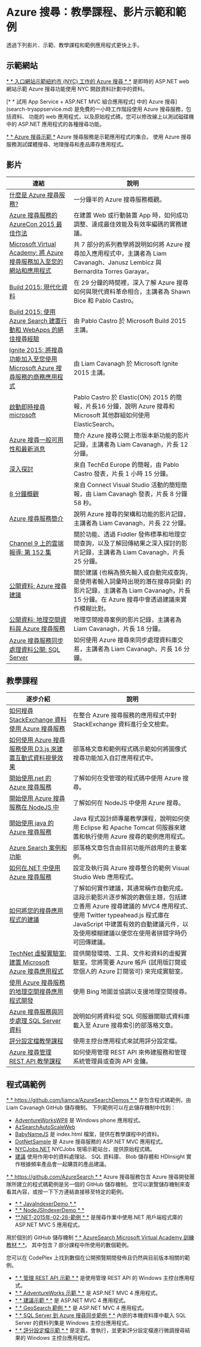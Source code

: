 <properties
    pageTitle="Azure 搜尋服務中的影片、範例與教學課程 | Microsoft Azure | 雲端託管搜尋服務"
    description="針對 Azure 搜尋服務 (Microsoft Azure 上之託管的雲端搜尋服務) 所建立之所有影片、範例、示範和教學課程的集中清單。"
    services="search"
    documentationCenter=""
    authors="HeidiSteen"
    manager="mblythe"
    editor=""
    tags="azure-portal"/>

<tags
    ms.service="search"
    ms.devlang="NA"
    ms.workload="search"
    ms.topic="article" 
    ms.tgt_pltfrm="na"
    ms.date="11/04/2015"
    ms.author="heidist"/>


# Azure 搜尋：教學課程、影片示範和範例

透過下列影片、示範、教學課程和範例應用程式更快上手。

## 示範網站

[* * 入口網站示範紐約市 (NYC) 工作的 Azure 搜尋 * *](http://aka.ms/azjobsdemo) 是即時的 ASP.NET web 網站示範 Azure 搜尋功能使用 NYC 開啟資料計劃中的資料。

[* * 試用 App Service + ASP.NET MVC 組合應用程式] 中的 Azure 搜尋](search-tryappservice.md) 是免費的一小時工作階段使用 Azure 搜尋服務，包括資料、 功能的 web 應用程式，以及原始程式碼，您可以修改線上以測試磁碟機中的 ASP.NET 應用程式的各種搜尋功能。

[* * Azure 搜尋示範 *](https://searchsamples.azurewebsites.net/#/) Azure 搜尋服務是示範應用程式的集合。 使用 Azure 搜尋服務測試媒體搜尋、地理搜尋和產品庫存應用程式。

## 影片

 連結| 說明
----|-----------
 [什麼是 Azure 搜尋服務?](https://azure.microsoft.com/documentation/videos/what-is-azure-search/)| 一分鐘半的 Azure 搜尋服務概觀。
 [Azure 搜尋服務的 AzureCon 2015 最佳作法](https://azure.microsoft.com/documentation/videos/azurecon-2015-azure-search-best-practices-for-web-and-mobile-applications/)| 在建置 Web 或行動裝置 App 時，如何成功調整、達成最佳效能及有效率編碼的實務建議。
 [Microsoft Virtual Academy: 將 Azure 搜尋服務加入至您的網站和應用程式](http://channel9.msdn.com/Series/Adding-Microsoft-Azure-Search-to-Your-Websites-and-Apps)| 共 7 部分的系列教學將說明如何將 Azure 搜尋加入應用程式中，主講者為 Liam Cavanagh、Janusz Lembicz 與 Bernardita Torres Garayar。
 [Build 2015: 現代化資料](http://channel9.msdn.com/Events/Build/2015/2-663)| 在 29 分鐘的時間裡，深入了解 Azure 搜尋如何與現代資料革命相合，主講者為 Shawn Bice 和 Pablo Castro。
 [Build 2015: 使用 Azure Search 建置行動和 WebApps 的絕佳搜尋經驗](http://channel9.msdn.com/Events/Build/2015/2-745)| 由 Pablo Castro 於 Microsoft Build 2015 主講。
 [Ignite 2015: 將搜尋功能加入至您使用 Microsoft Azure 搜尋服務的商務應用程式](http://channel9.msdn.com/Events/Ignite/2015/BRK2565)| 由 Liam Cavanagh 於 Microsoft Ignite 2015 主講。
 [啟動即時搜尋 microsoft](https://www.elastic.co/elasticon/2015/sf/powering-real-time-search-at-microsoft)| Pablo Castro 於 Elastic{ON} 2015 的簡報，片長16 分鐘，說明 Azure 搜尋和 Microsoft 其他群組如何使用 ElasticSearch。
 [Azure 搜尋一般可用性和最新消息](http://channel9.msdn.com/Shows/Data-Exposed/Azure-Search-General-Availability-and-Whats-New)| 簡介 Azure 搜尋公開上市版本新功能的影片記錄，主講者為 Liam Cavanagh，片長 12 分鐘。
 [深入探討](http://channel9.msdn.com/events/TechEd/Europe/2014/DBI-B410)| 來自 TechEd Europe 的簡報，由 Pablo Castro 發表，片長 1 小時 15 分鐘。
 [8 分鐘概觀](http://channel9.msdn.com/events/Visual-Studio/Connect-event-2014/421)| 來自 Connect Visual Studio 活動的簡短簡報，由 Liam Cavanagh 發表，片長 8 分鐘 58 秒。
 [Azure 搜尋服務簡介](http://go.microsoft.com/fwlink/?LinkId=511340)| 說明 Azure 搜尋的架構和功能的影片記錄，主講者為 Liam Cavanagh，片長 22 分鐘。
 [Channel 9 上的雲端報導: 第 152 集](http://channel9.msdn.com/Shows/Cloud%20Cover/Cloud-Cover-152-Azure-Search-with-Liam-Cavanagh)| 關於功能、透過 Fiddler 發佈標準和地理空間查詢，以及了解回傳結果之深入探討的影片記錄，主講者為 Liam Cavanagh，片長 25 分鐘。
 [公開資料: Azure 搜尋建議](https://channel9.msdn.com/Shows/Data-Exposed/DataExposedAzureSearchSuggestions)| 關於建議 (也稱為預先輸入或自動完成查詢，是使用者輸入詞彙時出現的潛在搜尋詞彙) 的影片記錄，主講者為 Liam Cavanagh，片長 15 分鐘。在 Azure 搜尋中會透過建議來實作模糊比對。
 [公開資料: 地理空間資料與 Azure 搜尋服務](http://channel9.msdn.com/Shows/Data-Exposed/Azure-Search-and-Geospatial-Data)| 地理空間搜尋案例的影片記錄，主講者為 Liam Cavanagh，片長 18 分鐘。
 [Azure 搜尋服務同步處理資料公開: SQL Server](http://channel9.msdn.com/Shows/Data-Exposed/SQL-Server-to-Azure-Search-Synchronization)| 如何使用 Azure 搜尋來同步處理資料庫交易，主講者為 Liam Cavanagh，片長 16 分鐘。

## 教學課程

 逐步介紹| 說明
-----------|-----------
 [如何搜尋 StackExchange 資料使用 Azure 搜尋服務](search-howto-stackexchange-data.md)| 在整合 Azure 搜尋服務的應用程式中對 StackExchange 資料進行全文檢索。
 [如何使用 Azure 搜尋服務使用 D3.js 來建置互動式資料視覺效果](https://azure.microsoft.com/blog/2015/07/14/how-to-use-azure-search-with-d3-js-to-build-interactive-data-visualizations/)| 部落格文章和範例程式碼示範如何將圖像式搜尋功能加入自訂應用程式中。
 [開始使用.net 的 Azure 搜尋服務](search-get-started-dotnet.md)| 了解如何在受管理的程式碼中使用 Azure 搜尋。
 [開始使用 Azure 搜尋服務在 NodeJS 中](search-get-started-nodejs.md)| 了解如何在 NodeJS 中使用 Azure 搜尋。
 [開始使用 java 的 Azure 搜尋服務](search-get-started-java.md)| Java 程式設計師專屬教學課程，說明如何使用 Eclipse 和 Apache Tomcat 伺服器來建置和執行使用 Azure 搜尋的範例應用程式。
 [Azure Search 案例和功能](http://azure.microsoft.com/blog/2014/08/28/azure-search-scenarios-and-capabilities/)| 部落格文章包含由目前功能所啟用的主要案例。
 [如何在.NET 中使用 Azure 搜尋服務](search-howto-dotnet-sdk.md)| 設定及執行與 Azure 搜尋整合的範例 Visual Studio Web 應用程式。
 [如何將您的搜尋應用程式的建議](http://azure.microsoft.com/blog/2015/01/20/azure-search-how-to-add-suggestions-auto-complete-to-your-search-applications/)| 了解如何實作建議，其通常稱作自動完成。這段示範影片逐步解說的數個主題，包括建立善用 Azure 搜尋建議的 MVC4 應用程式、使用 Twitter typeahead.js 程式庫在 JavaScript 中建置有效的自動建議元件，以及使用模糊建議以便您在使用者拼錯字時仍可回傳建議。
 [TechNet 虛擬實驗室: 建置 Microsoft Azure 搜尋應用程式](http://go.microsoft.com/?linkid=9874663)| 提供開發環境、工具、文件和資料的虛擬實驗室。您將需要 Azure 帳戶 (試用版訂閱或您個人的 Azure 訂閱皆可) 來完成實驗室。
 [使用 Azure 搜尋服務的地理空間搜尋應用程式開發](search-create-geospatial.md)| 使用 Bing 地圖並協調以支援地理空間搜尋。
 [Azure 搜尋服務與同步處理 SQL Server 資料](http://azure.microsoft.com/blog/2014/11/10/how-to-sync-sql-server-data-with-azure-search/)| 說明如何將資料從 SQL 伺服器關聯式資料庫載入至 Azure 搜尋索引的部落格文章。
 [評分設定檔教學課程](search-get-started-scoring-profiles.md)| 使用主控台應用程式來試用評分設定檔。
 [Azure 搜尋管理 REST API 教學課程](search-get-started-management-api.md)| 如何使用管理 REST API 來佈建服務和管理系統管理員或查詢 API 金鑰。

## 程式碼範例

[* * https://github.com/liamca/AzureSearchDemos * *](https://github.com/liamca/AzureSearchDemos) 是包含程式碼範例，由 Liam Cavanagh GitHub 儲存機制。 下列範例可以在此儲存機制中找到：

- [AdventureWorksWP8]() 是 Windows phone 應用程式。
- [AzSearchAutoScaleWeb](https://github.com/liamca/AzureSearchDemos/tree/master/AzSearchAutoScaleWeb)
- [BabyNameJS](https://github.com/liamca/AzureSearchDemos/tree/master/BabyNamesJS) 是 index.html 檔案，提供在教學課程中的資料。
- [DotNetSample](https://github.com/liamca/AzureSearchDemos/tree/master/DotNetSample) 是 Azure 搜尋服務的 ASP.NET MVC 應用程式。
- [NYCJobs.NET](https://github.com/liamca/AzureSearchDemos/tree/master/NYCJobs.NET) NYCJobs 現場示範站台，提供原始程式碼。
- [建議](https://github.com/liamca/AzureSearchDemos/tree/master/Recommendations) 使用作用中的資料處理站、 SQL 資料庫、 Blob 儲存體和 HDInsight 實作根據頻率產品會一起購買的產品建議。

[* * https://github.com/AzureSearch * *](https://github.com/AzureSearch) Azure 搜尋服務包含 Azure 搜尋開發團隊所建立的程式碼範例是另一個的 GitHub 儲存機制。 您可以瀏覽儲存機制來查看其內容，或按一下下方連結直接移至特定的範例。

- [* * JavaIndexerDemo * *](https://github.com/AzureSearch/AzureSearchJavaIndexerDemo)
- [* * NodeJSIndexerDemo * *](https://github.com/AzureSearch/AzureSearchNodeJSIndexerDemo)
- [**.NET-2015年-02-28-範例 * *](https://github.com/AzureSearch/.NET-2015-02-28-Sample) 是搜尋作業中使用.NET 用戶端程式庫的 ASP.NET MVC 5 應用程式。

用於個別的 GitHub 儲存機制 [* * AzureSearch Microsoft Virtual Academy 訓練教材 * *](https://github.com/MicrosoftLearning/AzureSearch-MVA)。 其中包含 7 部分課程中所使用的數個範例。

您可以在 CodePlex 上找到數個在公開預覽期間發佈且仍然與目前版本相關的範例。

- [* * 管理 REST API 示範 * *](https://azuresearchmgmtapi.codeplex.com/) 是使用管理 REST API 的 Windows 主控台應用程式。
- [* * AdventureWorks 示範 * *](https://azuresearchadventureworksdemo.codeplex.com/) 是 ASP.NET MVC 4 應用程式。
- [* * 建議示範 * *](https://azsearchsuggestions.codeplex.com/SourceControl/latest) 是 ASP.NET MVC 4 應用程式。
- [* * GeoSearch 範例 * *](https://azuresearchgeospatial.codeplex.com/) 是 ASP.NET MVC 4 應用程式。
- [* * SQL Server 到 Azure 搜尋同步範例 * *](http://sqlserver2azuresearch.codeplex.com/) 內嵌的本機資料庫中載入 SQL Server 的資料列集是 Windows 主控台應用程式。
- [* * 評分設定檔示範 * *](https://azuresearchscoringprofiles.codeplex.com/) 是定義，會執行，並更新評分設定檔進行微調搜尋結果的 Windows 主控台應用程式。






